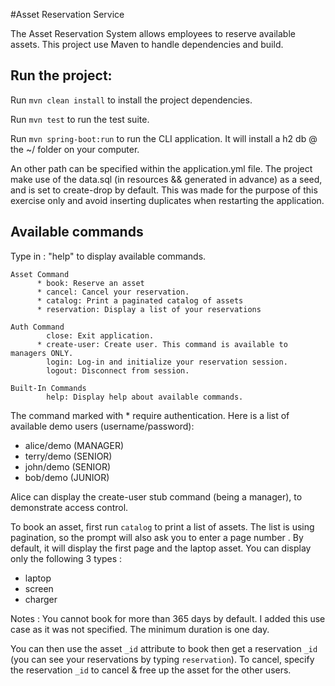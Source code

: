 #Asset Reservation Service

The Asset Reservation System allows employees to reserve available assets.
This project use Maven to handle dependencies and build.

## Run the project: 

Run `mvn clean install` to install the project dependencies.

Run `mvn test` to run the test suite.

Run `mvn spring-boot:run` to run the CLI application. It will install a h2 db @  the ~/ folder on your computer.

An other path can be specified within the application.yml file.
The project make use of the data.sql (in resources && generated in advance) as a seed, and is set to create-drop
by default. This was made for the purpose of this exercise only and avoid inserting duplicates when restarting the application.

## Available commands

Type in : "help" to display available commands. 

```
Asset Command
      * book: Reserve an asset
      * cancel: Cancel your reservation.
      * catalog: Print a paginated catalog of assets
      * reservation: Display a list of your reservations

Auth Command
        close: Exit application.
      * create-user: Create user. This command is available to managers ONLY.
        login: Log-in and initialize your reservation session.
        logout: Disconnect from session.

Built-In Commands
        help: Display help about available commands.
```

The command marked with * require authentication. Here is a list of available demo users (username/password):
- alice/demo (MANAGER) 
- terry/demo (SENIOR)
- john/demo (SENIOR)
- bob/demo (JUNIOR)

Alice can display the create-user stub command (being a manager), to demonstrate access control.

To book an asset, first run `catalog` to print a list of assets. 
The list is using pagination, so the prompt will also ask you to enter a page number . 
By default, it will display the first page and the laptop asset. You can display only the following 3 types :
 - laptop
 - screen
 - charger
 
 Notes : You cannot book for more than 365 days by default. I added this use case as it was not specified. The minimum duration is 
 one day.
 
 You can then use the asset `_id` attribute to book then get a reservation `_id` (you can see your reservations by typing `reservation`). 
 To cancel, specify the reservation `_id` to cancel & free up the asset for the other users.
 

